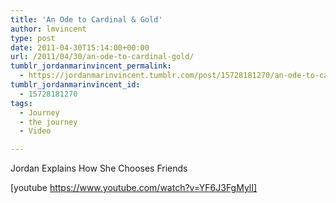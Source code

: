 ```yaml
---
title: 'An Ode to Cardinal & Gold'
author: lmvincent
type: post
date: 2011-04-30T15:14:00+00:00
url: /2011/04/30/an-ode-to-cardinal-gold/
tumblr_jordanmarinvincent_permalink:
  - https://jordanmarinvincent.tumblr.com/post/15728181270/an-ode-to-cardinal-gold
tumblr_jordanmarinvincent_id:
  - 15728181270
tags:
  - Journey
  - the journey
  - Video

---
```

Jordan Explains How She Chooses Friends

[youtube https://www.youtube.com/watch?v=YF6J3FgMylI]

<div class="blogger-post-footer">
  <img loading="lazy" alt="" height="1" src="https://blogger.googleusercontent.com/tracker/9039099668816362935-5815031069895684836?l=jordansjourney2.blogspot.com" width="1" />
</div>
